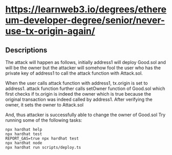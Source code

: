 # https://learnweb3.io/degrees/ethereum-developer-degree/senior/never-use-tx-origin-again/

## Descriptions

The attack will happen as follows, initially address1 will deploy Good.sol and will be the owner but the attacker will somehow fool the user who has the private key of address1 to call the attack function with Attack.sol.

When the user calls attack function with address1, tx.origin is set to address1. attack function further calls setOwner function of Good.sol which first checks if tx.origin is indeed the owner which is true because the original transaction was indeed called by address1. After verifying the owner, it sets the owner to Attack.sol

And, thus attacker is successfully able to change the owner of Good.sol 
Try running some of the following tasks:

```shell
npx hardhat help
npx hardhat test
REPORT_GAS=true npx hardhat test
npx hardhat node
npx hardhat run scripts/deploy.ts
```

